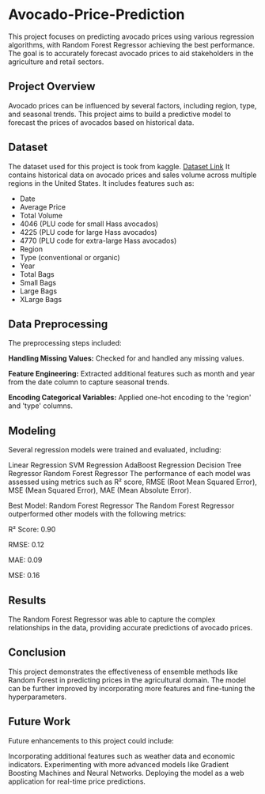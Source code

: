 # Avocado-Price-Prediction

This project focuses on predicting avocado prices using various regression algorithms, with Random Forest Regressor achieving the best performance. The goal is to accurately forecast avocado prices to aid stakeholders in the agriculture and retail sectors.

## Project Overview
Avocado prices can be influenced by several factors, including region, type, and seasonal trends. This project aims to build a predictive model to forecast the prices of avocados based on historical data.

## Dataset
The dataset used for this project is took from kaggle. [Dataset Link](https://www.kaggle.com/datasets/smokingkrils/avacado-price-prediction/data)
It contains historical data on avocado prices and sales volume across multiple regions in the United States. It includes features such as:

- Date
- Average Price
- Total Volume
- 4046 (PLU code for small Hass avocados)
- 4225 (PLU code for large Hass avocados)
- 4770 (PLU code for extra-large Hass avocados)
- Region
- Type (conventional or organic)
- Year
- Total Bags
- Small Bags
- Large Bags
- XLarge Bags
  
## Data Preprocessing
The preprocessing steps included:

**Handling Missing Values:** Checked for and handled any missing values.

**Feature Engineering:** Extracted additional features such as month and year from the date column to capture seasonal trends.

**Encoding Categorical Variables:** Applied one-hot encoding to the 'region' and 'type' columns.

## Modeling
Several regression models were trained and evaluated, including:

Linear Regression
SVM Regression
AdaBoost Regression
Decision Tree Regressor
Random Forest Regressor
The performance of each model was assessed using metrics such as R² score, RMSE (Root Mean Squared Error), MSE (Mean Squared Error), MAE (Mean Absolute Error).

Best Model: Random Forest Regressor
The Random Forest Regressor outperformed other models with the following metrics:

R² Score: 0.90

RMSE: 0.12

MAE: 0.09

MSE: 0.16

## Results
The Random Forest Regressor was able to capture the complex relationships in the data, providing accurate predictions of avocado prices.

## Conclusion
This project demonstrates the effectiveness of ensemble methods like Random Forest in predicting prices in the agricultural domain. The model can be further improved by incorporating more features and fine-tuning the hyperparameters.

## Future Work
Future enhancements to this project could include:

Incorporating additional features such as weather data and economic indicators.
Experimenting with more advanced models like Gradient Boosting Machines and Neural Networks.
Deploying the model as a web application for real-time price predictions.


